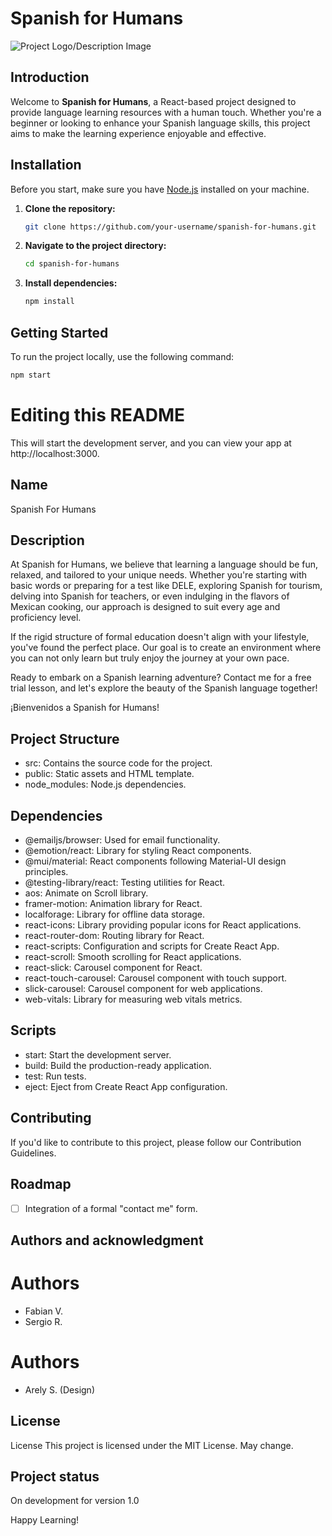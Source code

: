 # Spanish for Humans

![Project Logo/Description Image](URL_TO_YOUR_LOGO_OR_DESCRIPTION_IMAGE)

## Introduction

Welcome to **Spanish for Humans**, a React-based project designed to provide language learning resources with a human touch. Whether you're a beginner or looking to enhance your Spanish language skills, this project aims to make the learning experience enjoyable and effective.

## Installation

Before you start, make sure you have [Node.js](https://nodejs.org/) installed on your machine.

1. **Clone the repository:**

    ```bash
    git clone https://github.com/your-username/spanish-for-humans.git
    ```

2. **Navigate to the project directory:**

    ```bash
    cd spanish-for-humans
    ```

3. **Install dependencies:**

    ```bash
    npm install
    ```

## Getting Started

To run the project locally, use the following command:

```bash
npm start
```

# Editing this README

This will start the development server, and you can view your app at http://localhost:3000.

## Name
Spanish For Humans

## Description
At Spanish for Humans, we believe that learning a language should be fun, relaxed, and tailored to your unique needs. Whether you're starting with basic words or preparing for a test like DELE, exploring Spanish for tourism, delving into Spanish for teachers, or even indulging in the flavors of Mexican cooking, our approach is designed to suit every age and proficiency level.

If the rigid structure of formal education doesn't align with your lifestyle, you've found the perfect place. Our goal is to create an environment where you can not only learn but truly enjoy the journey at your own pace.

Ready to embark on a Spanish learning adventure? Contact me for a free trial lesson, and let's explore the beauty of the Spanish language together!

¡Bienvenidos a Spanish for Humans!

## Project Structure

- src: Contains the source code for the project.
- public: Static assets and HTML template.
- node_modules: Node.js dependencies.

## Dependencies

- @emailjs/browser: Used for email functionality.
- @emotion/react: Library for styling React components.
- @mui/material: React components following Material-UI design principles.
- @testing-library/react: Testing utilities for React.
- aos: Animate on Scroll library.
- framer-motion: Animation library for React.
- localforage: Library for offline data storage.
- react-icons: Library providing popular icons for React applications.
- react-router-dom: Routing library for React.
- react-scripts: Configuration and scripts for Create React App.
- react-scroll: Smooth scrolling for React applications.
- react-slick: Carousel component for React.
- react-touch-carousel: Carousel component with touch support.
- slick-carousel: Carousel component for web applications.
- web-vitals: Library for measuring web vitals metrics.

## Scripts

- start: Start the development server.
- build: Build the production-ready application.
- test: Run tests.
- eject: Eject from Create React App configuration.

## Contributing
If you'd like to contribute to this project, please follow our Contribution Guidelines.

## Roadmap
- [ ] Integration of a formal "contact me" form.

## Authors and acknowledgment

# Authors
- Fabian V.
- Sergio R.

# Authors
- Arely S. (Design)

## License
License
This project is licensed under the MIT License. May change.

## Project status
On development for version 1.0

Happy Learning!